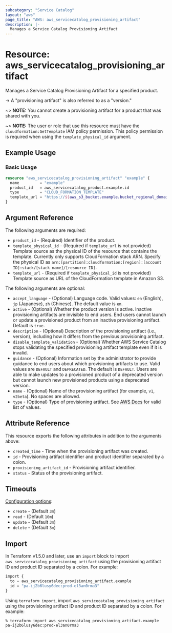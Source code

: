```yaml
---
subcategory: "Service Catalog"
layout: "aws"
page_title: "AWS: aws_servicecatalog_provisioning_artifact"
description: |-
  Manages a Service Catalog Provisioning Artifact
---
```


# Resource: aws_servicecatalog_provisioning_artifact

Manages a Service Catalog Provisioning Artifact for a specified product.

-> A "provisioning artifact" is also referred to as a "version."

~> **NOTE:** You cannot create a provisioning artifact for a product that was shared with you.

~> **NOTE:** The user or role that use this resource must have the `cloudformation:GetTemplate` IAM policy permission. This policy permission is required when using the `template_physical_id` argument.

## Example Usage

### Basic Usage

```terraform
resource "aws_servicecatalog_provisioning_artifact" "example" {
  name         = "example"
  product_id   = aws_servicecatalog_product.example.id
  type         = "CLOUD_FORMATION_TEMPLATE"
  template_url = "https://${aws_s3_bucket.example.bucket_regional_domain_name}/${aws_s3_object.example.key}"
}
```

## Argument Reference

The following arguments are required:

* `product_id` - (Required) Identifier of the product.
* `template_physical_id` - (Required if `template_url` is not provided) Template source as the physical ID of the resource that contains the template. Currently only supports CloudFormation stack ARN. Specify the physical ID as `arn:[partition]:cloudformation:[region]:[account ID]:stack/[stack name]/[resource ID]`.
* `template_url` - (Required if `template_physical_id` is not provided) Template source as URL of the CloudFormation template in Amazon S3.

The following arguments are optional:

* `accept_language` - (Optional) Language code. Valid values: `en` (English), `jp` (Japanese), `zh` (Chinese). The default value is `en`.
* `active` - (Optional) Whether the product version is active. Inactive provisioning artifacts are invisible to end users. End users cannot launch or update a provisioned product from an inactive provisioning artifact. Default is `true`.
* `description` - (Optional) Description of the provisioning artifact (i.e., version), including how it differs from the previous provisioning artifact.
* `disable_template_validation` - (Optional) Whether AWS Service Catalog stops validating the specified provisioning artifact template even if it is invalid.
* `guidance` - (Optional) Information set by the administrator to provide guidance to end users about which provisioning artifacts to use. Valid values are `DEFAULT` and `DEPRECATED`. The default is `DEFAULT`. Users are able to make updates to a provisioned product of a deprecated version but cannot launch new provisioned products using a deprecated version.
* `name` - (Optional) Name of the provisioning artifact (for example, `v1`, `v2beta`). No spaces are allowed.
* `type` - (Optional) Type of provisioning artifact. See [AWS Docs](https://docs.aws.amazon.com/servicecatalog/latest/dg/API_ProvisioningArtifactProperties.html) for valid list of values.

## Attribute Reference

This resource exports the following attributes in addition to the arguments above:

* `created_time` - Time when the provisioning artifact was created.
* `id` - Provisioning artifact identifier and product identifier separated by a colon.
* `provisioning_artifact_id` - Provisioning artifact identifier.
* `status` - Status of the provisioning artifact.

## Timeouts

[Configuration options](https://developer.hashicorp.com/terraform/language/resources/syntax#operation-timeouts):

- `create` - (Default `3m`)
- `read` - (Default `10m`)
- `update` - (Default `3m`)
- `delete` - (Default `3m`)

## Import

In Terraform v1.5.0 and later, use an `import` block to import `aws_servicecatalog_provisioning_artifact` using the provisioning artifact ID and product ID separated by a colon. For example:

```terraform
import {
  to = aws_servicecatalog_provisioning_artifact.example
  id = "pa-ij2b6lusy6dec:prod-el3an0rma3"
}
```

Using `terraform import`, import `aws_servicecatalog_provisioning_artifact` using the provisioning artifact ID and product ID separated by a colon. For example:

```console
% terraform import aws_servicecatalog_provisioning_artifact.example pa-ij2b6lusy6dec:prod-el3an0rma3
```
